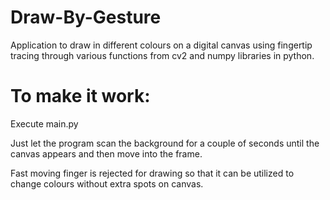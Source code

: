 # Draw-By-Gesture
Application to draw in different colours on a digital canvas using fingertip tracing through various functions from cv2 and numpy libraries in python.


# To make it work:


Execute main.py


Just let the program scan the background for a couple of seconds until the canvas appears and then move into the frame.



Fast moving finger is rejected for drawing so that it can be utilized to change colours without extra spots on canvas.
